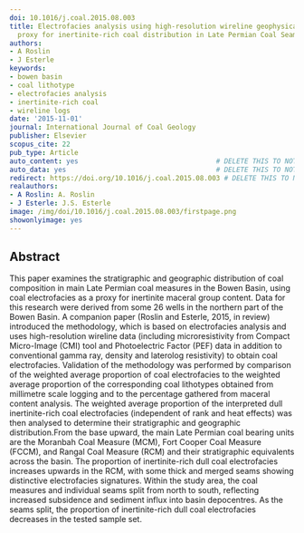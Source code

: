 ```yaml
---
doi: 10.1016/j.coal.2015.08.003
title: Electrofacies analysis using high-resolution wireline geophysical data as a
  proxy for inertinite-rich coal distribution in Late Permian Coal Seams, Bowen Basin
authors:
- A Roslin
- J Esterle
keywords:
- bowen basin
- coal lithotype
- electrofacies analysis
- inertinite-rich coal
- wireline logs
date: '2015-11-01'
journal: International Journal of Coal Geology
publisher: Elsevier
scopus_cite: 22
pub_type: Article
auto_content: yes                                  # DELETE THIS TO NOT AUTO GENERATE CONTENT
auto_data: yes                                     # DELETE THIS TO NOT AUTO GENERATE METADATA
redirect: https://doi.org/10.1016/j.coal.2015.08.003 # DELETE THIS TO NOT REDIRECT
realauthors:
- A Roslin: A. Roslin
- J Esterle: J.S. Esterle
image: /img/doi/10.1016/j.coal.2015.08.003/firstpage.png
showonlyimage: yes
---
```



## Abstract
This paper examines the stratigraphic and geographic distribution of coal composition in main Late Permian coal measures in the Bowen Basin, using coal electrofacies as a proxy for inertinite maceral group content. Data for this research were derived from some 26 wells in the northern part of the Bowen Basin. A companion paper (Roslin and Esterle, 2015, in review) introduced the methodology, which is based on electrofacies analysis and uses high-resolution wireline data (including microresistivity from Compact Micro-Image (CMI) tool and Photoelectric Factor (PEF) data in addition to conventional gamma ray, density and laterolog resistivity) to obtain coal electrofacies. Validation of the methodology was performed by comparison of the weighted average proportion of coal electrofacies to the weighted average proportion of the corresponding coal lithotypes obtained from millimetre scale logging and to the percentage gathered from maceral content analysis. The weighted average proportion of the interpreted dull inertinite-rich coal electrofacies (independent of rank and heat effects) was then analysed to determine their stratigraphic and geographic distribution.From the base upward, the main Late Permian coal bearing units are the Moranbah Coal Measure (MCM), Fort Cooper Coal Measure (FCCM), and Rangal Coal Measure (RCM) and their stratigraphic equivalents across the basin. The proportion of inertinite-rich dull coal electrofacies increases upwards in the RCM, with some thick and merged seams showing distinctive electrofacies signatures. Within the study area, the coal measures and individual seams split from north to south, reflecting increased subsidence and sediment influx into basin depocentres. As the seams split, the proportion of inertinite-rich dull coal electrofacies decreases in the tested sample set.
